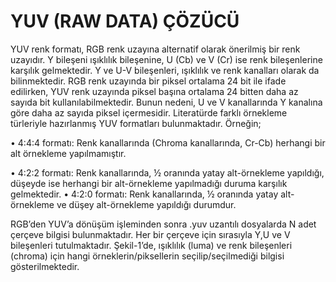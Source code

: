# YUV (RAW DATA) ÇÖZÜCÜ

YUV renk formatı, RGB renk uzayına alternatif olarak önerilmiş bir renk uzayıdır.  Y bileşeni ışıklılık bileşenine, U (Cb) ve V (Cr) ise renk bileşenlerine karşılık gelmektedir. Y ve U-V bileşenleri, ışıklılık ve renk kanalları olarak da bilinmektedir.  RGB renk uzayında bir piksel ortalama 24 bit ile ifade edilirken, YUV renk uzayında piksel başına ortalama 24 bitten daha az sayıda bit kullanılabilmektedir. Bunun nedeni, U ve V kanallarında Y kanalına göre daha az sayıda piksel içermesidir. Literatürde farklı örnekleme türleriyle hazırlanmış YUV formatları bulunmaktadır. Örneğin;

•	4:4:4 formatı: Renk kanallarında (Chroma kanallarında, Cr-Cb) herhangi bir alt örnekleme yapılmamıştır.

•	4:2:2 formatı: Renk kanallarında, ½ oranında yatay alt-örnekleme yapıldığı, düşeyde ise herhangi bir alt-örnekleme yapılmadığı duruma karşılık gelmektedir. 
•	4:2:0 formatı:  Renk kanallarında, ½ oranında yatay alt-örnekleme ve düşey alt-örnekleme yapıldığı durumdur.


RGB’den YUV’a dönüşüm işleminden sonra .yuv uzantılı dosyalarda N adet çerçeve bilgisi bulunmaktadır. Her bir çerçeve için sırasıyla Y,U ve V bileşenleri tutulmaktadır. Şekil-1’de, ışıklılık (luma) ve renk bileşenleri (chroma) için hangi örneklerin/piksellerin seçilip/seçilmediği bilgisi gösterilmektedir. 


